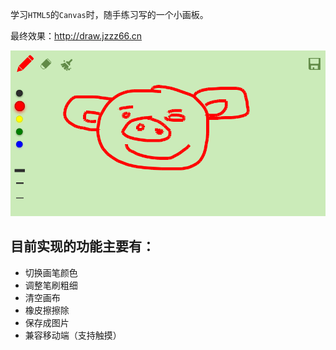 学习`HTML5`的`Canvas`时，随手练习写的一个小画板。

最终效果：http://draw.jzzz66.cn

![alt](./img/1.png)

## 目前实现的功能主要有：

- 切换画笔颜色
- 调整笔刷粗细
- 清空画布
- 橡皮擦擦除
- 保存成图片
- 兼容移动端（支持触摸）
